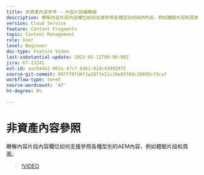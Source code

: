 ```yaml
---
title: 非資產內容參考 — 內容片段編輯器
description: 瞭解內容片段內容欄位如何支援參照各種型別的AEM內容，例如體驗片段和頁面。
version: Cloud Service
feature: Content Fragments
topic: Content Management
role: User
level: Beginner
doc-type: Feature Video
last-substantial-update: 2023-05-12T00:00:00Z
jira: KT-13241
exl-id: aac044b2-903a-47c7-8461-824c43902972
source-git-commit: 097ff8fd0f3a28f3e21c10e03f6dc28695cf9caf
workflow-type: tm+mt
source-wordcount: '47'
ht-degree: 0%

---
```


# 非資產內容參照

瞭解內容片段內容欄位如何支援參照各種型別的AEM內容，例如體驗片段和頁面。

>[!VIDEO](https://video.tv.adobe.com/v/3419313/?learn=on)
